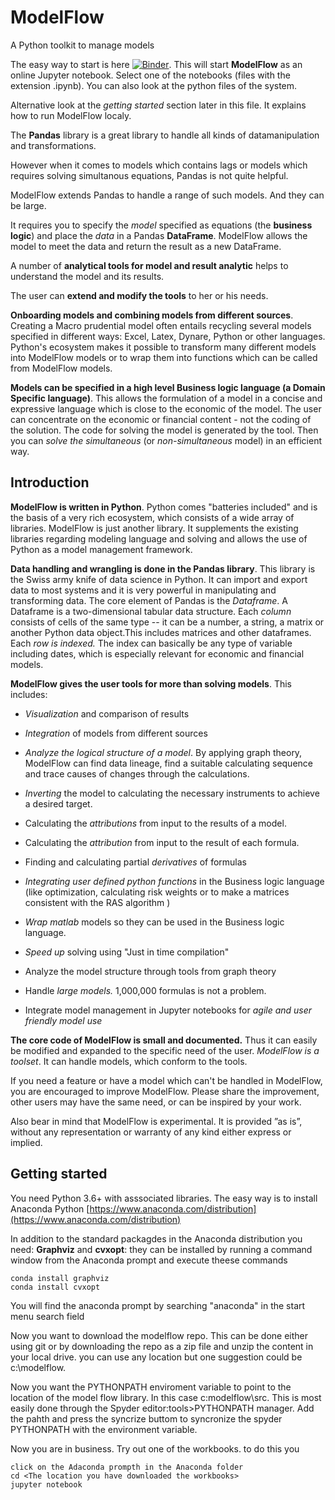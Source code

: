 # ModelFlow
A Python toolkit to manage models

The easy way to start is here [![Binder](https://mybinder.org/badge_logo.svg)](https://mybinder.org/v2/gh/Ibhansen/test/master). This will start **ModelFlow** as an online Jupyter notebook. Select one of the notebooks (files with the extension .ipynb). You can also look at the python files of the system.  

Alternative look at the *getting started* section later in this file. It explains how to run ModelFlow localy. 

The **Pandas** library is a great library to handle all kinds of datamanipulation and transformations. 

However when it comes to models which contains lags or models which requires solving simultanous equations, Pandas is not quite helpful. 

ModelFlow extends Pandas to handle a range of such models. And they can be large.  

It requires you to specify the *model* specified as equations (the **business logic**) and place the *data* in a Pandas  **DataFrame**.  ModelFlow allows the model to meet the data and return the result as a new DataFrame. 

A number of **analytical tools for model and result analytic** helps to understand the model and its results.

The user can **extend and modify the tools** to her or his needs.

**Onboarding models and combining models from different sources**. Creating a Macro prudential model often entails recycling several models specified in different ways: Excel, Latex, Dynare, Python or other languages. Python's ecosystem makes it possible to transform many different models into ModelFlow models or to wrap them into functions which can be called from ModelFlow models.

**Models can be specified in a high level Business logic language (a Domain Specific language)**. This allows the formulation of a model in a concise and expressive language which is close to the economic of the model. The user can concentrate on the economic or financial content - not the coding of the solution. The code for solving the model is generated by the tool. Then you can *solve the
simultaneous* (or *non-simultaneous* model) in an efficient way. 

## Introduction 

**ModelFlow is written in Python**. Python comes "batteries included" and is
the basis of a very rich ecosystem, which consists of a wide array of
libraries. ModelFlow is just another library. It supplements the existing
libraries regarding modeling language and solving and allows the use of
Python as a model management framework.

**Data handling and wrangling is done in the Pandas library**. This
library is the Swiss army knife of data science in Python. It can import and export data to most systems and it is very powerful in manipulating and transforming data.
The core
element of Pandas is the *Dataframe*. A Dataframe is a two-dimensional
tabular data structure. Each *column* consists of cells of the same type
-- it can be a number, a string, a matrix or another Python data object.This includes matrices and other dataframes. Each *row is indexed.* The index can basically be any type of variable
including dates, which is especially relevant for economic and financial models.

**ModelFlow gives the user tools for more than solving models**. This
includes:

-   *Visualization* and comparison of results

-   *Integration* of models from different sources

-   *Analyze the logical structure of a model*. By applying graph theory, 
    ModelFlow can find data lineage, find a suitable calculating sequence and trace 
    causes of changes through the calculations.

-   *Inverting* the model to calculating the necessary instruments to
    achieve a desired target.

-   Calculating the *attributions* from input to the results of a model.

-   Calculating the *attribution* from input to the result of each
    formula.

-   Finding and calculating partial *derivatives* of formulas

-   *Integrating user defined python functions* in the Business logic
    language (like optimization, calculating risk weights or to make a matrices consistent with the RAS algorithm  )

-   *Wrap matlab* models so they can be used in the Business logic
    language.

-   *Speed up* solving using "Just in time compilation"

-   Analyze the model structure through tools from graph theory

-   Handle *large models.* 1,000,000 formulas is not a problem.

-   Integrate model management in Jupyter notebooks for *agile and user
    friendly model use*


**The core code of ModelFlow is small and
documented.** Thus it can easily be modified and expanded to the specific need of the user. *ModelFlow is a toolset*. It can handle models, which conform to the tools.

If you need a feature or have a model which can't be handled in ModelFlow,
you are encouraged to improve ModelFlow. Please share the
improvement, other users may have the same need, or can be inspired by
your work.

Also bear in mind that ModelFlow is experimental. It is provided ”as is”, without any representation or warranty of any kind either express or implied.   

## Getting started

You need Python 3.6+ with asssociated libraries. The easy way is to install Anaconda Python [https://www.anaconda.com/distribution](https://www.anaconda.com/distribution)

In addition to the standard packagdes in the Anaconda distribution you need: **Graphviz** and **cvxopt**: they can be installed by running a command window from the Anaconda prompt and execute theese commands 
```
conda install graphviz
conda install cvxopt
```
You will find the anaconda prompt by searching "anaconda" in the start menu search field

Now you want to download the modelflow repo. This can be done either using git or by downloading the repo as a zip file and unzip the content in your local drive. you can use any location but one suggestion could be c:\modelflow.

Now you want the PYTHONPATH enviroment variable to point to the location of the model flow library. In this case c:modelflow\src. This is most easily done through the Spyder editor:tools>PYTHONPATH manager. Add the pahth and press the syncrize buttom to syncronize the spyder PYTHONPATH with the environment variable.

Now you are in business. Try out one of the workbooks. to do this you
```
click on the Adaconda prompth in the Anaconda folder
cd <The location you have downloaded the workbooks>
jupyter notebook
```

